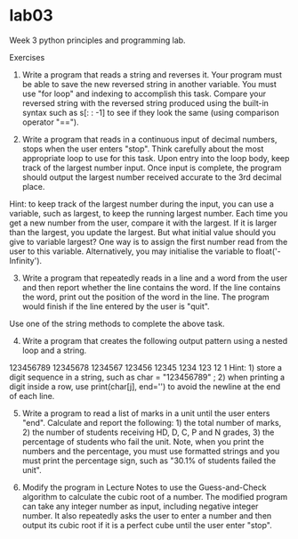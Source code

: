# lab03
Week 3 python principles and programming lab.

Exercises

1. Write a program that reads a string and reverses it. Your program must be able to save the new reversed string in another variable. You must use "for loop" and indexing to accomplish this task. Compare your reversed string with the reversed string produced using the built-in syntax such as s[: : -1] to see if they look the same (using comparison operator "==").

2. Write a program that reads in a continuous input of decimal numbers, stops when the user enters "stop". Think carefully about the most appropriate loop to use for this task. Upon entry into the loop body, keep track of the largest number input. Once input is complete, the program should output the largest number received accurate to the 3rd decimal place.

Hint: to keep track of the largest number during the input, you can use a variable, such as largest, to keep the running largest number. Each time you get a new number from the user, compare it with the largest. If it is larger than the largest, you update the largest. But what initial value should you give to variable largest? One way is to assign the first number read from the user to this variable. Alternatively, you may initialise the variable to float('-Infinity').

3. Write a program that repeatedly reads in a line and a word from the user and then report whether the line contains the word. If the line contains the word, print out the position of the word in the line. The program would finish if the line entered by the user is "quit".

Use one of the string methods to complete the above task.

4. Write a program that creates the following output pattern using a nested loop and a string.

123456789 
12345678 
1234567 
123456 
12345 
1234
123 
12 
1
Hint: 1) store a digit sequence in a string, such as char = "123456789" ; 2) when printing a digit inside a row, use print(char[j], end='') to avoid the newline at the end of each line.

5. Write a program to read a list of marks in a unit until the user enters "end". Calculate and report the following: 1) the total number of marks, 2) the number of students receiving HD, D, C, P and N grades, 3) the percentage of students who fail the unit. Note, when you print the numbers and the percentage, you must use formatted strings and you must print the percentage sign, such as "30.1% of students failed the unit".

6. Modify the program in Lecture Notes to use the Guess-and-Check algorithm to calculate the cubic root of a number. The modified program can take any integer number as input, including negative integer number. It also repeatedly asks the user to enter a number and then output its cubic root if it is a perfect cube until the user enter "stop".


